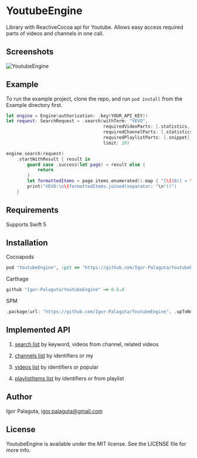 # YoutubeEngine

Library with ReactiveCocoa api for Youtube. Allows easy access required parts of videos and channels in one call.

## Screenshots

![YoutubeEngine](https://raw.githubusercontent.com/Igor-Palaguta/YoutubeEngine/master/Screenshots/ScreenRecord.gif)

## Example

To run the example project, clone the repo, and run `pod install` from the Example directory first.

```swift
let engine = Engine(authorization: .key(YOUR_API_KEY))
let request: SearchRequest = .search(withTerm: "VEVO",
                                     requiredVideoParts: [.statistics, .contentDetails],
                                     requiredChannelParts: [.statistics],
                                     requiredPlaylistParts: [.snippet],
                                     limit: 20)

engine.search(request)
    .startWithResult { result in
        guard case .success(let page) = result else {
            return
        }
        let formattedItems = page.items.enumerated().map { "[\($0)] = \($1)" }
        print("VEVO:\n\(formattedItems.joined(separator: "\n"))")
    }
```

## Requirements

Supports Swift 5

## Installation

Cocoapods
```ruby
pod "YoutubeEngine", :git => 'https://github.com/Igor-Palaguta/YoutubeEngine', :tag => '0.6.0'
```

Carthage
```ruby
github "Igor-Palaguta/YoutubeEngine" ~> 0.6.0
```

SPM
```swift
.package(url: "https://github.com/Igor-Palaguta/YoutubeEngine", .upToNextMinor(from: "0.6.0"))
```

## Implemented API

1. [search list](https://developers.google.com/youtube/v3/docs/search/list) by keyword, videos from channel, related videos

1. [channels list](https://developers.google.com/youtube/v3/docs/channels/list) by identifiers or my

1. [videos list](https://developers.google.com/youtube/v3/docs/videos/list) by identifiers or popular

1. [playlistItems list](https://developers.google.com/youtube/v3/docs/playlistItems/list) by identifiers or from playlist

## Author

Igor Palaguta, igor.palaguta@gmail.com

## License

YoutubeEngine is available under the MIT license. See the LICENSE file for more info.
